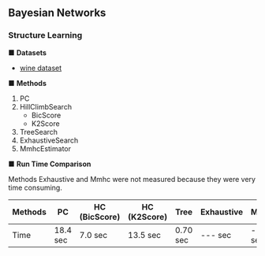 ## Bayesian Networks

### Structure Learning
■ **Datasets**
- [wine dataset](https://scikit-learn.org/stable/modules/generated/sklearn.datasets.load_wine.html)

■ **Methods**
1. PC
2. HillClimbSearch
   - BicScore
   - K2Score
4. TreeSearch
5. ExhaustiveSearch
6. MmhcEstimator

■ **Run Time Comparison**

Methods Exhaustive and Mmhc were not measured because they were very time consuming.

| Methods | PC         | HC (BicScore) | HC (K2Score) | Tree | Exhaustive  | Mmhc       |
| --------| ---------- |  ---------- |  ---------- |  ---------- |  ---------- | ---------- | 
| Time    | 18.4 sec  |  7.0 sec  | 13.5 sec  |  0.70 sec  |  --- sec  |  --- sec |
